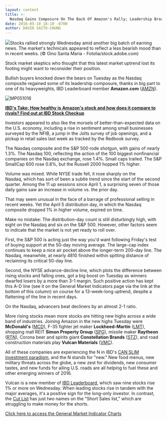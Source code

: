 ```yaml
---
layout: content
title: >-
  Nasdaq Gains Composure On The Back Of Amazon's Rally; Leadership Broadens
date: 2016-05-10 18:10 -0700
author: DAVID SAITO-CHUNG
---
```






![](https://www.investors.com/wp-content/uploads/2016/05/BIGpic_bear_051016_adobe.jpg)Stocks rallied strongly Wednesday amid another big batch of earning news. The market's technicals appeared to reflect a less bearish mood than in recent weeks. (© Gino Santa Maria - Fotolia/stock.adobe.com) 









Stock market skeptics who thought that this latest market uptrend lost its footing might want to reconsider their position.


Bullish buyers knocked down the bears on Tuesday as the Nasdaq composite regained some of its leadership composure, thanks in big part to one of its heavyweights, IBD Leaderboard member **Amazon.com** ([AMZN](https://research.investors.com/quote.aspx?symbol=AMZN)).


![MP051016](https://www.investors.com/wp-content/uploads/2016/05/MP051016-177x300.jpg)


[**IBD's Take: How healthy is Amazon's stock and how does it compare to rivals? Find out at IBD Stock Checkup**](http://research.investors.com/stock-checkup/nasdaq-amazoncom-inc-amzn.aspx?src=CUALINK)


Investors appeared to also like the morsels of better-than-expected data on the U.S. economy, including a rise in sentiment among small businesses surveyed by the NFIB, a jump in the Jolts survey of job openings, and a pickup in retail sales last week as tracked by the Redbook survey.


The Nasdaq composite and the S&P 500 rode shotgun, with gains of nearly 1.3%. The Nasdaq 100, reflecting the action of the 100 biggest nonfinancial companies on the Nasdaq exchange, rose 1.4%. Small caps trailed. The S&P SmallCap 600 rose 0.8%, but the Russell 2000 hopped 1% higher.


Volume was mixed. While NYSE trade fell, it rose sharply on the Nasdaq, which has sort of been a subtle trend since the start of the second quarter. Among the 11 up sessions since April 1, a surprising seven of those daily gains saw an increase in volume vs. the prior day.


That may seem unusual in the face of a barrage of professional selling in recent weeks. Yet the April 5 distribution day, in which the Nasdaq composite dropped 1% in higher volume, expired on time.


Make no mistake: The distribution-day count is still disturbingly high, with eight on the Nasdaq and six on the S&P 500. However, other factors seem to indicate that the market is not yet ready to roll over.


First, the S&P 500 is acting just the way you'd want following Friday's test of buying support at the 50-day moving average. The large-cap index continues to keep a nice air pocket above the longer-term 200-day line. The Nasdaq, meanwhile, at nearly 4810 finished within spitting distance of reclaiming its critical 50-day line.


Second, the NYSE advance-decline line, which plots the difference between rising stocks and falling ones, got a big boost on Tuesday as winners dwarfed losers by a more than 3-1 margin. Such positive action has kept this A-D line (see it on the General Market Indicators page via the link at the bottom of this column) on course for a 13-week-long uptrend, despite a flattening of the line in recent days.


On the Nasdaq, advancers beat decliners by an almost 2-1 ratio.


More rising stocks mean more stocks are hitting new highs across a wide band of industries. Joining Amazon in the new highs Tuesday were **McDonald's** ([MCD](https://research.investors.com/quote.aspx?symbol=MCD)), F-35 fighter jet maker **Lockheed-Martin** ([LMT](https://research.investors.com/quote.aspx?symbol=LMT)), shopping mall REIT **Simon Property Group** ([SPG](https://research.investors.com/quote.aspx?symbol=SPG)), missile maker **Raytheon** ([RTN](https://research.investors.com/quote.aspx?symbol=RTN)), Corona beer and spirits giant **Constellation Brands** ([STZ](https://research.investors.com/quote.aspx?symbol=STZ)), and road construction materials play **Vulcan Materials** ([VMC](https://research.investors.com/quote.aspx?symbol=VMC)).


All of these companies are experiencing the N in IBD's [CAN SLIM investment paradigm](http://education.investors.com/courselandingpage.aspx?id=735749), and the N stands for "new." New food menus, new military threats across the globe, a new zest for dividends, new consumer tastes, and new funds for ailing U.S. roads are all helping to fuel these and other emerging winners of 2016.


Vulcan is a new member of [IBD Leaderboard](http://leaderboard.investors.com/leaderboard/leaders/default.aspx), which saw nine stocks rise 1% or more on Wednesday. When leading stocks rise in tandem with the major averages, it's a positive sign for the long-only investor. In contrast, the [Cut List](http://leaderboard.investors.com/leaderboard/cutlist/) has just two names on the "Short Sales list," which are struggling to make money for the shorts.


[Click here to access the General Market Indicator Charts](https://www.investors.com/wp-content/uploads/2016/05/IBD1005154100GMI.pdf)




